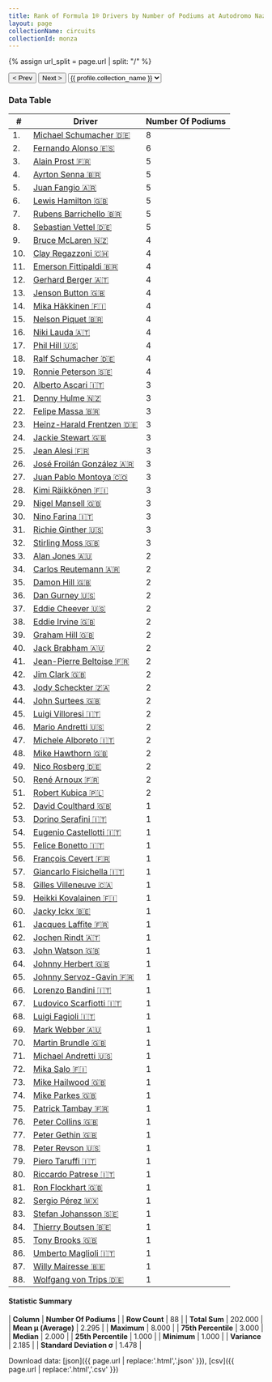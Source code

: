 ```yaml
---
title: Rank of Formula 1® Drivers by Number of Podiums at Autodromo Nazionale di Monza
layout: page
collectionName: circuits
collectionId: monza
---
```


{% assign url_split = page.url | split: "/" %}
<div id="collection-navigation">
<button onclick="selector.options[selector.selectedIndex-1].value && (window.location = selector.options[selector.selectedIndex-1].value);">&lt; Prev</button>
<button onclick="selector.options[selector.selectedIndex+1].value && (window.location = selector.options[selector.selectedIndex+1].value);">Next &gt;</button>
<select id="selector" onchange="this.options[this.selectedIndex].value && (window.location = this.options[this.selectedIndex].value);">
  {% for collectionId in site.data[page.collectionName].refs %}
    {% if collectionId == page.collectionId %}
      {% assign selected = "selected" %}
    {% else %}
      {% assign selected = "" %}
    {% endif %}
    {% assign profile = site.data[page.collectionName][collectionId].profile %}
    <option value="/f1/{{ page.collectionName }}/{{ collectionId }}/{{ url_split[4] }}" {{ selected }}>{{ profile.collection_name }}</option>
  {% endfor %}
</select>
</div>

<canvas id="chart" width="400" height="180"></canvas>
<script>
var data = {
    "datasets": [
        {
            "backgroundColor": [
                "#9C8E8D",
                "#9C8E8D",
                "#9C8E8D",
                "#9C8E8D",
                "#9C8E8D",
                "#9C8E8D",
                "#9C8E8D",
                "#9C8E8D",
                "#9C8E8D",
                "#9C8E8D",
                "#9C8E8D",
                "#9C8E8D",
                "#9C8E8D",
                "#9C8E8D",
                "#9C8E8D",
                "#9C8E8D",
                "#9C8E8D",
                "#9C8E8D",
                "#9C8E8D",
                "#9C8E8D",
                "#9C8E8D",
                "#9C8E8D",
                "#9C8E8D",
                "#9C8E8D",
                "#9C8E8D",
                "#9C8E8D",
                "#9C8E8D",
                "#9C8E8D",
                "#9C8E8D",
                "#9C8E8D",
                "#9C8E8D",
                "#9C8E8D",
                "#9C8E8D",
                "#9C8E8D",
                "#9C8E8D",
                "#9C8E8D",
                "#9C8E8D",
                "#9C8E8D",
                "#9C8E8D",
                "#9C8E8D",
                "#9C8E8D",
                "#9C8E8D",
                "#9C8E8D",
                "#9C8E8D",
                "#9C8E8D",
                "#9C8E8D",
                "#9C8E8D",
                "#9C8E8D",
                "#9C8E8D",
                "#9C8E8D",
                "#9C8E8D",
                "#9C8E8D",
                "#9C8E8D",
                "#9C8E8D",
                "#9C8E8D",
                "#9C8E8D",
                "#9C8E8D",
                "#9C8E8D",
                "#9C8E8D",
                "#9C8E8D",
                "#9C8E8D",
                "#9C8E8D",
                "#9C8E8D",
                "#9C8E8D",
                "#9C8E8D",
                "#9C8E8D",
                "#9C8E8D",
                "#9C8E8D",
                "#9C8E8D",
                "#9C8E8D",
                "#9C8E8D",
                "#9C8E8D",
                "#9C8E8D",
                "#9C8E8D",
                "#9C8E8D",
                "#9C8E8D",
                "#9C8E8D",
                "#9C8E8D",
                "#9C8E8D",
                "#9C8E8D",
                "#9C8E8D",
                "#9C8E8D",
                "#9C8E8D",
                "#9C8E8D",
                "#9C8E8D",
                "#9C8E8D",
                "#9C8E8D",
                "#9C8E8D"
            ],
            "borderColor": [
                "#1D181E",
                "#1D181E",
                "#1D181E",
                "#1D181E",
                "#1D181E",
                "#1D181E",
                "#1D181E",
                "#1D181E",
                "#1D181E",
                "#1D181E",
                "#1D181E",
                "#1D181E",
                "#1D181E",
                "#1D181E",
                "#1D181E",
                "#1D181E",
                "#1D181E",
                "#1D181E",
                "#1D181E",
                "#1D181E",
                "#1D181E",
                "#1D181E",
                "#1D181E",
                "#1D181E",
                "#1D181E",
                "#1D181E",
                "#1D181E",
                "#1D181E",
                "#1D181E",
                "#1D181E",
                "#1D181E",
                "#1D181E",
                "#1D181E",
                "#1D181E",
                "#1D181E",
                "#1D181E",
                "#1D181E",
                "#1D181E",
                "#1D181E",
                "#1D181E",
                "#1D181E",
                "#1D181E",
                "#1D181E",
                "#1D181E",
                "#1D181E",
                "#1D181E",
                "#1D181E",
                "#1D181E",
                "#1D181E",
                "#1D181E",
                "#1D181E",
                "#1D181E",
                "#1D181E",
                "#1D181E",
                "#1D181E",
                "#1D181E",
                "#1D181E",
                "#1D181E",
                "#1D181E",
                "#1D181E",
                "#1D181E",
                "#1D181E",
                "#1D181E",
                "#1D181E",
                "#1D181E",
                "#1D181E",
                "#1D181E",
                "#1D181E",
                "#1D181E",
                "#1D181E",
                "#1D181E",
                "#1D181E",
                "#1D181E",
                "#1D181E",
                "#1D181E",
                "#1D181E",
                "#1D181E",
                "#1D181E",
                "#1D181E",
                "#1D181E",
                "#1D181E",
                "#1D181E",
                "#1D181E",
                "#1D181E",
                "#1D181E",
                "#1D181E",
                "#1D181E",
                "#1D181E"
            ],
            "borderWidth": 1,
            "data": [
                8.0,
                6.0,
                5.0,
                5.0,
                5.0,
                5.0,
                5.0,
                5.0,
                4.0,
                4.0,
                4.0,
                4.0,
                4.0,
                4.0,
                4.0,
                4.0,
                4.0,
                4.0,
                4.0,
                3.0,
                3.0,
                3.0,
                3.0,
                3.0,
                3.0,
                3.0,
                3.0,
                3.0,
                3.0,
                3.0,
                3.0,
                3.0,
                2.0,
                2.0,
                2.0,
                2.0,
                2.0,
                2.0,
                2.0,
                2.0,
                2.0,
                2.0,
                2.0,
                2.0,
                2.0,
                2.0,
                2.0,
                2.0,
                2.0,
                2.0,
                2.0,
                1.0,
                1.0,
                1.0,
                1.0,
                1.0,
                1.0,
                1.0,
                1.0,
                1.0,
                1.0,
                1.0,
                1.0,
                1.0,
                1.0,
                1.0,
                1.0,
                1.0,
                1.0,
                1.0,
                1.0,
                1.0,
                1.0,
                1.0,
                1.0,
                1.0,
                1.0,
                1.0,
                1.0,
                1.0,
                1.0,
                1.0,
                1.0,
                1.0,
                1.0,
                1.0,
                1.0,
                1.0
            ],
            "label": "Number Of Podiums"
        }
    ],
    "labels": [
        "Michael Schumacher",
        "Fernando Alonso",
        "Alain Prost",
        "Ayrton Senna",
        "Juan Fangio",
        "Lewis Hamilton",
        "Rubens Barrichello",
        "Sebastian Vettel",
        "Bruce McLaren",
        "Clay Regazzoni",
        "Emerson Fittipaldi",
        "Gerhard Berger",
        "Jenson Button",
        "Mika Häkkinen",
        "Nelson Piquet",
        "Niki Lauda",
        "Phil Hill",
        "Ralf Schumacher",
        "Ronnie Peterson",
        "Alberto Ascari",
        "Denny Hulme",
        "Felipe Massa",
        "Heinz-Harald Frentzen",
        "Jackie Stewart",
        "Jean Alesi",
        "José Froilán González",
        "Juan Pablo Montoya",
        "Kimi Räikkönen",
        "Nigel Mansell",
        "Nino Farina",
        "Richie Ginther",
        "Stirling Moss",
        "Alan Jones",
        "Carlos Reutemann",
        "Damon Hill",
        "Dan Gurney",
        "Eddie Cheever",
        "Eddie Irvine",
        "Graham Hill",
        "Jack Brabham",
        "Jean-Pierre Beltoise",
        "Jim Clark",
        "Jody Scheckter",
        "John Surtees",
        "Luigi Villoresi",
        "Mario Andretti",
        "Michele Alboreto",
        "Mike Hawthorn",
        "Nico Rosberg",
        "René Arnoux",
        "Robert Kubica",
        "David Coulthard",
        "Dorino Serafini",
        "Eugenio Castellotti",
        "Felice Bonetto",
        "François Cevert",
        "Giancarlo Fisichella",
        "Gilles Villeneuve",
        "Heikki Kovalainen",
        "Jacky Ickx",
        "Jacques Laffite",
        "Jochen Rindt",
        "John Watson",
        "Johnny Herbert",
        "Johnny Servoz-Gavin",
        "Lorenzo Bandini",
        "Ludovico Scarfiotti",
        "Luigi Fagioli",
        "Mark Webber",
        "Martin Brundle",
        "Michael Andretti",
        "Mika Salo",
        "Mike Hailwood",
        "Mike Parkes",
        "Patrick Tambay",
        "Peter Collins",
        "Peter Gethin",
        "Peter Revson",
        "Piero Taruffi",
        "Riccardo Patrese",
        "Ron Flockhart",
        "Sergio Pérez",
        "Stefan Johansson",
        "Thierry Boutsen",
        "Tony Brooks",
        "Umberto Maglioli",
        "Willy Mairesse",
        "Wolfgang von Trips"
    ]
};
var options = {
  legend: {
    display: false
  },
  scales: {
    xAxes: [{
      ticks: {
        beginAtZero: true,
        maxRotation: 180,
        display: window.innerWidth > 800
      }
    }],
    yAxes: [{
      ticks: {
        beginAtZero: true
      }
    }]
  },
  onResize: function(chart, size) {
    chart.options.scales.xAxes[0].ticks.display = size.width > 800;
  }
};
var chart = new Chart("chart", {
    data: data,
    type: 'bar',
    options: options
});
</script>



### Data Table

| # | Driver | Number Of Podiums |
|--|--|--|
| 1. | [Michael Schumacher 🇩🇪](/f1/drivers/michael_schumacher) | 8 |
| 2. | [Fernando Alonso 🇪🇸](/f1/drivers/alonso) | 6 |
| 3. | [Alain Prost 🇫🇷](/f1/drivers/prost) | 5 |
| 4. | [Ayrton Senna 🇧🇷](/f1/drivers/senna) | 5 |
| 5. | [Juan Fangio 🇦🇷](/f1/drivers/fangio) | 5 |
| 6. | [Lewis Hamilton 🇬🇧](/f1/drivers/hamilton) | 5 |
| 7. | [Rubens Barrichello 🇧🇷](/f1/drivers/barrichello) | 5 |
| 8. | [Sebastian Vettel 🇩🇪](/f1/drivers/vettel) | 5 |
| 9. | [Bruce McLaren 🇳🇿](/f1/drivers/mclaren) | 4 |
| 10. | [Clay Regazzoni 🇨🇭](/f1/drivers/regazzoni) | 4 |
| 11. | [Emerson Fittipaldi 🇧🇷](/f1/drivers/emerson_fittipaldi) | 4 |
| 12. | [Gerhard Berger 🇦🇹](/f1/drivers/berger) | 4 |
| 13. | [Jenson Button 🇬🇧](/f1/drivers/button) | 4 |
| 14. | [Mika Häkkinen 🇫🇮](/f1/drivers/hakkinen) | 4 |
| 15. | [Nelson Piquet 🇧🇷](/f1/drivers/piquet) | 4 |
| 16. | [Niki Lauda 🇦🇹](/f1/drivers/lauda) | 4 |
| 17. | [Phil Hill 🇺🇸](/f1/drivers/phil_hill) | 4 |
| 18. | [Ralf Schumacher 🇩🇪](/f1/drivers/ralf_schumacher) | 4 |
| 19. | [Ronnie Peterson 🇸🇪](/f1/drivers/peterson) | 4 |
| 20. | [Alberto Ascari 🇮🇹](/f1/drivers/ascari) | 3 |
| 21. | [Denny Hulme 🇳🇿](/f1/drivers/hulme) | 3 |
| 22. | [Felipe Massa 🇧🇷](/f1/drivers/massa) | 3 |
| 23. | [Heinz-Harald Frentzen 🇩🇪](/f1/drivers/frentzen) | 3 |
| 24. | [Jackie Stewart 🇬🇧](/f1/drivers/stewart) | 3 |
| 25. | [Jean Alesi 🇫🇷](/f1/drivers/alesi) | 3 |
| 26. | [José Froilán González 🇦🇷](/f1/drivers/gonzalez) | 3 |
| 27. | [Juan Pablo Montoya 🇨🇴](/f1/drivers/montoya) | 3 |
| 28. | [Kimi Räikkönen 🇫🇮](/f1/drivers/raikkonen) | 3 |
| 29. | [Nigel Mansell 🇬🇧](/f1/drivers/mansell) | 3 |
| 30. | [Nino Farina 🇮🇹](/f1/drivers/farina) | 3 |
| 31. | [Richie Ginther 🇺🇸](/f1/drivers/ginther) | 3 |
| 32. | [Stirling Moss 🇬🇧](/f1/drivers/moss) | 3 |
| 33. | [Alan Jones 🇦🇺](/f1/drivers/jones) | 2 |
| 34. | [Carlos Reutemann 🇦🇷](/f1/drivers/reutemann) | 2 |
| 35. | [Damon Hill 🇬🇧](/f1/drivers/damon_hill) | 2 |
| 36. | [Dan Gurney 🇺🇸](/f1/drivers/gurney) | 2 |
| 37. | [Eddie Cheever 🇺🇸](/f1/drivers/cheever) | 2 |
| 38. | [Eddie Irvine 🇬🇧](/f1/drivers/irvine) | 2 |
| 39. | [Graham Hill 🇬🇧](/f1/drivers/hill) | 2 |
| 40. | [Jack Brabham 🇦🇺](/f1/drivers/jack_brabham) | 2 |
| 41. | [Jean-Pierre Beltoise 🇫🇷](/f1/drivers/beltoise) | 2 |
| 42. | [Jim Clark 🇬🇧](/f1/drivers/clark) | 2 |
| 43. | [Jody Scheckter 🇿🇦](/f1/drivers/scheckter) | 2 |
| 44. | [John Surtees 🇬🇧](/f1/drivers/surtees) | 2 |
| 45. | [Luigi Villoresi 🇮🇹](/f1/drivers/villoresi) | 2 |
| 46. | [Mario Andretti 🇺🇸](/f1/drivers/mario_andretti) | 2 |
| 47. | [Michele Alboreto 🇮🇹](/f1/drivers/alboreto) | 2 |
| 48. | [Mike Hawthorn 🇬🇧](/f1/drivers/hawthorn) | 2 |
| 49. | [Nico Rosberg 🇩🇪](/f1/drivers/rosberg) | 2 |
| 50. | [René Arnoux 🇫🇷](/f1/drivers/arnoux) | 2 |
| 51. | [Robert Kubica 🇵🇱](/f1/drivers/kubica) | 2 |
| 52. | [David Coulthard 🇬🇧](/f1/drivers/coulthard) | 1 |
| 53. | [Dorino Serafini 🇮🇹](/f1/drivers/serafini) | 1 |
| 54. | [Eugenio Castellotti 🇮🇹](/f1/drivers/castellotti) | 1 |
| 55. | [Felice Bonetto 🇮🇹](/f1/drivers/bonetto) | 1 |
| 56. | [François Cevert 🇫🇷](/f1/drivers/cevert) | 1 |
| 57. | [Giancarlo Fisichella 🇮🇹](/f1/drivers/fisichella) | 1 |
| 58. | [Gilles Villeneuve 🇨🇦](/f1/drivers/gilles_villeneuve) | 1 |
| 59. | [Heikki Kovalainen 🇫🇮](/f1/drivers/kovalainen) | 1 |
| 60. | [Jacky Ickx 🇧🇪](/f1/drivers/ickx) | 1 |
| 61. | [Jacques Laffite 🇫🇷](/f1/drivers/laffite) | 1 |
| 62. | [Jochen Rindt 🇦🇹](/f1/drivers/rindt) | 1 |
| 63. | [John Watson 🇬🇧](/f1/drivers/watson) | 1 |
| 64. | [Johnny Herbert 🇬🇧](/f1/drivers/herbert) | 1 |
| 65. | [Johnny Servoz-Gavin 🇫🇷](/f1/drivers/gavin) | 1 |
| 66. | [Lorenzo Bandini 🇮🇹](/f1/drivers/bandini) | 1 |
| 67. | [Ludovico Scarfiotti 🇮🇹](/f1/drivers/scarfiotti) | 1 |
| 68. | [Luigi Fagioli 🇮🇹](/f1/drivers/fagioli) | 1 |
| 69. | [Mark Webber 🇦🇺](/f1/drivers/webber) | 1 |
| 70. | [Martin Brundle 🇬🇧](/f1/drivers/brundle) | 1 |
| 71. | [Michael Andretti 🇺🇸](/f1/drivers/andretti) | 1 |
| 72. | [Mika Salo 🇫🇮](/f1/drivers/salo) | 1 |
| 73. | [Mike Hailwood 🇬🇧](/f1/drivers/hailwood) | 1 |
| 74. | [Mike Parkes 🇬🇧](/f1/drivers/parkes) | 1 |
| 75. | [Patrick Tambay 🇫🇷](/f1/drivers/tambay) | 1 |
| 76. | [Peter Collins 🇬🇧](/f1/drivers/collins) | 1 |
| 77. | [Peter Gethin 🇬🇧](/f1/drivers/gethin) | 1 |
| 78. | [Peter Revson 🇺🇸](/f1/drivers/revson) | 1 |
| 79. | [Piero Taruffi 🇮🇹](/f1/drivers/taruffi) | 1 |
| 80. | [Riccardo Patrese 🇮🇹](/f1/drivers/patrese) | 1 |
| 81. | [Ron Flockhart 🇬🇧](/f1/drivers/flockhart) | 1 |
| 82. | [Sergio Pérez 🇲🇽](/f1/drivers/perez) | 1 |
| 83. | [Stefan Johansson 🇸🇪](/f1/drivers/johansson) | 1 |
| 84. | [Thierry Boutsen 🇧🇪](/f1/drivers/boutsen) | 1 |
| 85. | [Tony Brooks 🇬🇧](/f1/drivers/brooks) | 1 |
| 86. | [Umberto Maglioli 🇮🇹](/f1/drivers/maglioli) | 1 |
| 87. | [Willy Mairesse 🇧🇪](/f1/drivers/mairesse) | 1 |
| 88. | [Wolfgang von Trips 🇩🇪](/f1/drivers/trips) | 1 |

#### Statistic Summary

| **Column** | **Number Of Podiums** |
| **Row Count** | 88 |
| **Total Sum** | 202.000 |
| **Mean μ (Average)** | 2.295 |
| **Maximum** | 8.000 |
| **75th Percentile** | 3.000 |
| **Median** | 2.000 |
| **25th Percentile** | 1.000 |
| **Minimum** | 1.000 |
| **Variance** | 2.185 |
| **Standard Deviation σ** | 1.478 |

Download data: [json]({{ page.url | replace:'.html','.json' }}), [csv]({{ page.url | replace:'.html','.csv' }})

